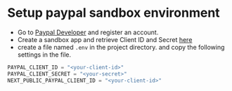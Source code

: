 # Setup paypal sandbox environment

- Go to [Paypal Developer](https://developer.paypal.com/home) and register an account.
- Create a sandbox app and retrieve Client ID and
  Secret [here](https://developer.paypal.com/dashboard/applications/sandbox)
- create a file named `.env` in the project directory. and copy the following settings in the file.

```typescript
PAYPAL_CLIENT_ID = "<your-client-id>"
PAYPAL_CLIENT_SECRET = "<your-secret>"
NEXT_PUBLIC_PAYPAL_CLIENT_ID = "<your-client-id>"
```




